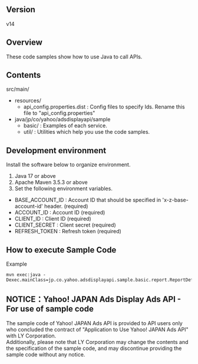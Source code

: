 ## Version

v14

## Overview

These code samples show how to use Java to call APIs.

## Contents

src/main/
  - resources/
    - api_config.properties.dist    : Config files to specify Ids. Rename this file to "api_config.properties"
  - java/jp/co/yahoo/adsdisplayapi/sample
    - basic/                      : Examples of each service.
    - util/                       : Utilities which help you use the code samples.

## Development environment

Install the software below to organize environment.

1. Java 17 or above
2. Apache Maven 3.5.3 or above
3. Set the following environment variables.
  - BASE_ACCOUNT_ID      : Account ID that should be specified in 'x-z-base-account-id' header. (required)
  - ACCOUNT_ID           : Account ID (required)
  - CLIENT_ID            : Client ID (required)
  - CLIENT_SECRET        : Client secret (required)
  - REFRESH_TOKEN        : Refresh token (required)

## How to execute Sample Code

Example
```
mvn exec:java -Dexec.mainClass=jp.co.yahoo.adsdisplayapi.sample.basic.report.ReportDefinitionServiceSample
```

## NOTICE：Yahoo! JAPAN Ads Display Ads API - For use of sample code

The sample code of Yahoo! JAPAN Ads API is provided to API users only who concluded the contract of "Application to Use Yahoo! JAPAN Ads API" with LY Corporation.  
Additionally, please note that LY Corporation may change the contents and the specification of the sample code, and may discontinue providing the sample code without any notice.  
